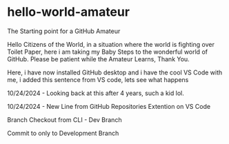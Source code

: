 # hello-world-amateur
The Starting point for a GitHub Amateur

Hello Citizens of the World, in a situation where the world is fighting over Toilet Paper, here i am taking my Baby Steps to the wonderful world of GitHub. Please be patient while the Amateur Learns, Thank You.

Here, i have now installed GitHub desktop and i have the cool VS Code with me, i added this sentence from VS code, lets see what happens

10/24/2024 - Looking back at this after 4 years, such a kid lol.

10/24/2024 - New Line from GitHub Repositories Extention on VS Code

Branch Checkout from CLI - Dev Branch

Commit to only to Development Branch